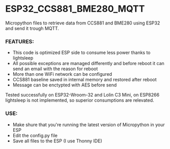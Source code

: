 # ESP32_CCS881_BME280_MQTT
Micropython files to retrieve data from CCS881 and BME280 using ESP32 and send it trough MQTT.


### FEATURES:
- This code is optimized ESP side to consume less power thanks to lightsleep
- All possible exceptions are managed differently and before reboot it can send an email with the reason for reboot
- More than one WiFi network can be configured
- CCS881 baseline saved in internal memory and restored after reboot
- Message can be enctypted with AES before send

Tested successfully on ESP32-Wroom-32 and Lolin C3 Mini, on ESP8266 lightsleep is not implemented, so superior consumptions are relevated.


### USE:
- Make shure that you're running the latest version of Micropython in your ESP
- Edit the config.py file
- Save all files to the ESP (I use Thonny IDE)
